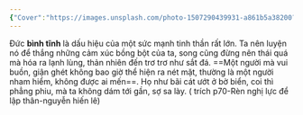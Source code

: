 ```yaml
---
{"Cover":"https://images.unsplash.com/photo-1507290439931-a861b5a38200?crop=entropy&cs=tinysrgb&fit=max&fm=jpg&ixid=M3wzNjAwOTd8MHwxfHNlYXJjaHwxM3x8Zmxvd2VyfGVufDB8MHx8fDE3MDQxNjk5OTR8MA&ixlib=rb-4.0.3&q=80&w=1080","Book_name":null,"tags":null,"aliases":null,"author":"nguyễn hiến lê","link":null,"dg-publish":true,"Book":"Rèn nghị lực để lập thân","permalink":"/Book_ Reading 2024/Những câu nói hay trong sách/Bình tĩnh/","dgPassFrontmatter":true,"noteIcon":"2","created":"2024-01-19T05:28:27.823+07:00","updated":"2024-01-02T11:33:31.000+07:00"}
---
```




Đức **bình tĩnh** là dấu hiệu của một sức mạnh tinh thần rất lớn. Ta nên luyện nó để thắng những cảm xúc bồng bột của ta, song cũng đừng nên thái quá mà hóa ra lạnh lùng, thản nhiên đến trơ trơ như sắt đá. ==Một người mà vui buồn, giận ghét không bao giờ thể hiện ra nét mặt, thường là một người nham hiểm, không được ai mến==. Họ như bãi cát ướt ở bờ biển, coi thì phẳng phiu, mà ta không dám tới gần, sợ sa lày.
( trích p70-Rèn nghị lực để lập thân-nguyễn hiến lê) <!--SR:!2023-06-29,1,230-->
